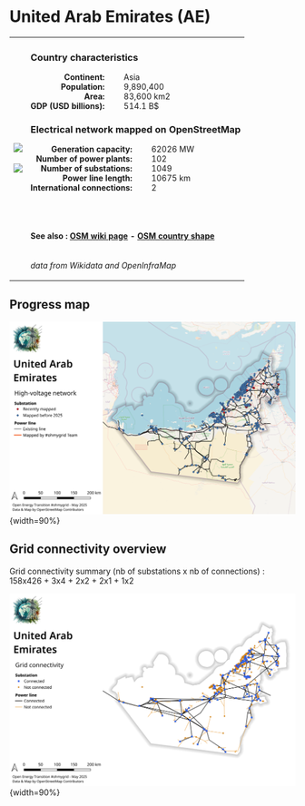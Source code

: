 # United Arab Emirates (AE)

<table width="90%">
<tr>
<td>
<img src="https://upload.wikimedia.org/wikipedia/commons/c/cb/Flag_of_the_United_Arab_Emirates.svg" width="250">
<br><br>
<img src="https://upload.wikimedia.org/wikipedia/commons/1/1e/United_Arab_Emirates_on_the_globe_%28United_Arab_Emirates_centered%29.svg" width="250"></td>
<td>
<h3>Country characteristics</h3>
<div style="display: inline-block;text-align:right;margin-right:30px;font-weight: bold;">
Continent:<br>Population:<br>Area:<br>GDP (USD billions):
</div>
<div style="display: inline-block;">
Asia<br>9,890,400<br>83,600 km2<br>514.1 B$
</div>
<h3>Electrical network mapped on OpenStreetMap</h3>
<div style="display: inline-block;text-align:right;margin-right:30px;font-weight: bold;">Generation capacity:<br>
Number of power plants:<br>
Number of substations:<br>
Power line length:<br>
International connections:<br>
</div>
<div style="display: inline-block;">62026 MW<br>
102<br>
1049<br>
10675 km<br>
2<br>
</div>

<br><br><h4>See also :
<a href="https://wiki.openstreetmap.org/wiki/Power_networks/United Arab Emirates" target="_blank">OSM wiki page</a> -
<a href="https://openstreetmap.org/relation/307763" target="_blank">OSM country shape</a>
</h4>

<br><i>data from Wikidata and OpenInfraMap</i>
</td>
</tr>
</table>


## Progress map

![Map](../images/maps_countries/AE/high-voltage-network.png){width=90%}



## Grid connectivity overview

Grid connectivity summary (nb of substations x nb of connections) :<br>158x426 + 3x4 + 2x2 + 2x1 + 1x2

![Map](../images/maps_countries/AE/grid-connectivity.png){width=90%}

